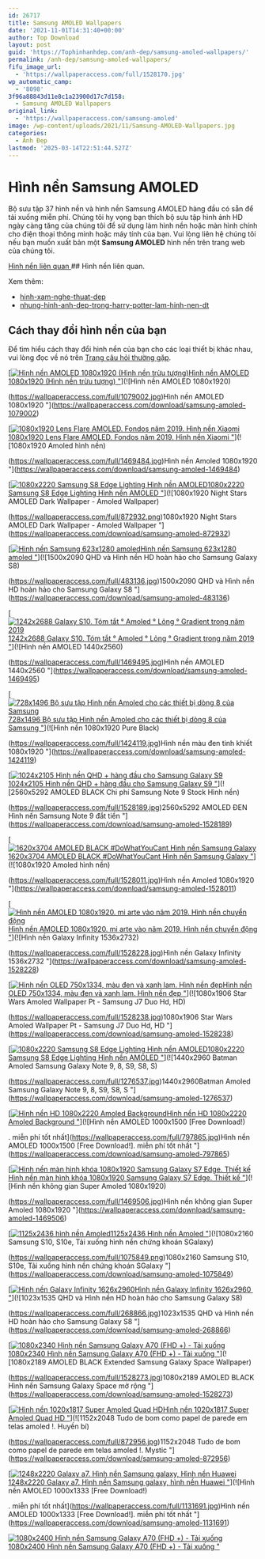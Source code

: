```yaml
---
id: 26717
title: Samsung AMOLED Wallpapers
date: '2021-11-01T14:31:40+00:00'
author: Top Download
layout: post
guid: 'https://Tophinhanhdep.com/anh-dep/samsung-amoled-wallpapers/'
permalink: /anh-dep/samsung-amoled-wallpapers/
fifu_image_url:
  - 'https://wallpaperaccess.com/full/1528170.jpg'
wp_automatic_camp:
  - '8098'
3f96a88843d11e8c1a23900d17c7d158:
  - Samsung AMOLED Wallpapers
original_link:
  - 'https://wallpaperaccess.com/samsung-amoled'
image: /wp-content/uploads/2021/11/Samsung-AMOLED-Wallpapers.jpg
categories:
  - Ảnh Đẹp
lastmod: '2025-03-14T22:51:44.527Z'
---
```

# Hình nền Samsung AMOLED

Bộ sưu tập 37 hình nền và hình nền Samsung AMOLED hàng đầu có sẵn để tải xuống miễn phí. Chúng tôi hy vọng bạn thích bộ sưu tập hình ảnh HD ngày càng tăng của chúng tôi để sử dụng làm hình nền hoặc màn hình chính cho điện thoại thông minh hoặc máy tính của bạn. Vui lòng liên hệ chúng tôi nếu bạn muốn xuất bản một **Samsung AMOLED** hình nền trên trang web của chúng tôi.

[Hình nền liên quan ](#related) ## Hình nền liên quan.

   
 Xem thêm:

   
- [hinh-xam-nghe-thuat-dep](https://tophinhanhdep.com/hinh-xam-dep/hinh-xam-nghe-thuat-dep/)
- [nhung-hinh-anh-dep-trong-harry-potter-lam-hinh-nen-dt](https://tophinhanhdep.com/hinh-nen-dep/nhung-hinh-anh-dep-trong-harry-potter-lam-hinh-nen-dt/)

## Cách thay đổi hình nền của bạn

Để tìm hiểu cách thay đổi hình nền của bạn cho các loại thiết bị khác nhau, vui lòng đọc về nó trên [Trang câu hỏi thường gặp](https://tophinhanhdep.com/faq/).

  
[[![Hình nền AMOLED 1080x1920 (Hình nền trừu tượng)](https://wallpaperaccess.com/full/1528170.jpg)Hình nền AMOLED 1080x1920 (Hình nền trừu tượng) "](https://wallpaperaccess.com/download/samsung-amoled-1528170)](![Hình nền AMOLED 1080x1920)

(https://wallpaperaccess.com/full/1079002.jpg)Hình nền AMOLED 1080x1920 "](https://wallpaperaccess.com/download/samsung-amoled-1079002)

[[![1080x1920 Lens Flare AMOLED.  Fondos năm 2019. Hình nền Xiaomi](https://wallpaperaccess.com/full/1528173.jpg)1080x1920 Lens Flare AMOLED. Fondos năm 2019. Hình nền Xiaomi "](https://wallpaperaccess.com/download/samsung-amoled-1528173)](![1080x1920 Amoled hình nền)

(https://wallpaperaccess.com/full/1469484.jpg)Hình nền Amoled 1080x1920 "](https://wallpaperaccess.com/download/samsung-amoled-1469484)

[[![1080x2220 Samsung S8 Edge Lighting Hình nền AMOLED](https://wallpaperaccess.com/full/1528176.png)1080x2220 Samsung S8 Edge Lighting Hình nền AMOLED "](https://wallpaperaccess.com/download/samsung-amoled-1528176)](![1080x1920 Night Stars AMOLED Dark Wallpaper - Amoled Wallpaper)

(https://wallpaperaccess.com/full/872932.png)1080x1920 Night Stars AMOLED Dark Wallpaper - Amoled Wallpaper "](https://wallpaperaccess.com/download/samsung-amoled-872932)

[[![Hình nền Samsung 623x1280 amoled](https://wallpaperaccess.com/full/1528180.jpg)Hình nền Samsung 623x1280 amoled "](https://wallpaperaccess.com/download/samsung-amoled-1528180)](![1500x2090 QHD và Hình nền HD hoàn hảo cho Samsung Galaxy S8)

(https://wallpaperaccess.com/full/483136.jpg)1500x2090 QHD và Hình nền HD hoàn hảo cho Samsung Galaxy S8 "](https://wallpaperaccess.com/download/samsung-amoled-483136)

[[![1242x2688 Galaxy S10.  Tóm tắt ° Amoled ° Lỏng ° Gradient trong năm 2019](https://wallpaperaccess.com/full/1232690.jpg)1242x2688 Galaxy S10. Tóm tắt ° Amoled ° Lỏng ° Gradient trong năm 2019 "](https://wallpaperaccess.com/download/samsung-amoled-1232690)](![Hình nền AMOLED 1440x2560)

(https://wallpaperaccess.com/full/1469495.jpg)Hình nền AMOLED 1440x2560 "](https://wallpaperaccess.com/download/samsung-amoled-1469495)

[[![728x1496 Bộ sưu tập Hình nền Amoled cho các thiết bị dòng 8 của Samsung](https://wallpaperaccess.com/full/1528186.png)728x1496 Bộ sưu tập Hình nền Amoled cho các thiết bị dòng 8 của Samsung "](https://wallpaperaccess.com/download/samsung-amoled-1528186)](![Hình nền 1080x1920 Pure Black)

(https://wallpaperaccess.com/full/1424119.jpg)Hình nền màu đen tinh khiết 1080x1920 "](https://wallpaperaccess.com/download/samsung-amoled-1424119)

[[![1024x2105 Hình nền QHD + hàng đầu cho Samsung Galaxy S9](https://wallpaperaccess.com/full/1298489.jpg)1024x2105 Hình nền QHD + hàng đầu cho Samsung Galaxy S9 "](https://wallpaperaccess.com/download/samsung-amoled-1298489)](![2560x5292 AMOLED BLACK Chi phí Samsung Note 9 Stock Hình nền)

(https://wallpaperaccess.com/full/1528189.jpg)2560x5292 AMOLED ĐEN Hình nền Samsung Note 9 đắt tiền "](https://wallpaperaccess.com/download/samsung-amoled-1528189)

[[![1620x3704 AMOLED BLACK #DoWhatYouCant Hình nền Samsung Galaxy](https://wallpaperaccess.com/full/1528190.jpg)1620x3704 AMOLED BLACK #DoWhatYouCant Hình nền Samsung Galaxy "](https://wallpaperaccess.com/download/samsung-amoled-1528190)](![1080x1920 Amoled hình nền)

(https://wallpaperaccess.com/full/1528011.jpg)Hình nền Amoled 1080x1920 "](https://wallpaperaccess.com/download/samsung-amoled-1528011)

[[![Hình nền AMOLED 1080x1920.  mi arte vào năm 2019. Hình nền chuyển động](https://wallpaperaccess.com/full/1528193.jpg)Hình nền AMOLED 1080x1920. mi arte vào năm 2019. Hình nền chuyển động "](https://wallpaperaccess.com/download/samsung-amoled-1528193)](![Hình nền Galaxy Infinity 1536x2732)

(https://wallpaperaccess.com/full/1528228.jpg)Hình nền Galaxy Infinity 1536x2732 "](https://wallpaperaccess.com/download/samsung-amoled-1528228)

[[![Hình nền OLED 750x1334, màu đen và xanh lam.  Hình nền đẹp](https://wallpaperaccess.com/full/706332.jpg)Hình nền OLED 750x1334, màu đen và xanh lam. Hình nền đẹp "](https://wallpaperaccess.com/download/samsung-amoled-706332)](![1080x1906 Star Wars Amoled Wallpaper Pt - Samsung J7 Duo Hd, HD)

(https://wallpaperaccess.com/full/1528238.jpg)1080x1906 Star Wars Amoled Wallpaper Pt - Samsung J7 Duo Hd, HD "](https://wallpaperaccess.com/download/samsung-amoled-1528238)

[[![1080x2220 Samsung S8 Edge Lighting Hình nền AMOLED](https://wallpaperaccess.com/full/1461352.png)1080x2220 Samsung S8 Edge Lighting Hình nền AMOLED "](https://wallpaperaccess.com/download/samsung-amoled-1461352)](![1440x2960 ​​Batman Amoled Samsung Galaxy Note 9, 8, S9, S8, S)

(https://wallpaperaccess.com/full/1276537.jpg)1440x2960 ​​Batman Amoled Samsung Galaxy Note 9, 8, S9, S8, S "](https://wallpaperaccess.com/download/samsung-amoled-1276537)

[[![Hình nền HD 1080x2220 Amoled Background](https://wallpaperaccess.com/full/1528239.jpg)Hình nền HD 1080x2220 Amoled Background "](https://wallpaperaccess.com/download/samsung-amoled-1528239)](![Hình nền AMOLED 1000x1500 [Free Download!)

.  miễn phí tốt nhất](https://wallpaperaccess.com/full/797865.jpg)Hình nền AMOLED 1000x1500 \[Free Download!\]. miễn phí tốt nhất "](https://wallpaperaccess.com/download/samsung-amoled-797865)

[[![Hình nền màn hình khóa 1080x1920 Samsung Galaxy S7 Edge.  Thiết kế](https://wallpaperaccess.com/full/693312.jpg)Hình nền màn hình khóa 1080x1920 Samsung Galaxy S7 Edge. Thiết kế "](https://wallpaperaccess.com/download/samsung-amoled-693312)](![Hình nền không gian Super Amoled 1080x1920)

(https://wallpaperaccess.com/full/1469506.jpg)Hình nền không gian Super Amoled 1080x1920 "](https://wallpaperaccess.com/download/samsung-amoled-1469506)

[[![1125x2436 hình nền Amoled](https://wallpaperaccess.com/full/1528213.jpg)1125x2436 Hình nền Amoled "](https://wallpaperaccess.com/download/samsung-amoled-1528213)](![1080x2160 Samsung S10, S10e, Tải xuống hình nền chứng khoán SGalaxy)

(https://wallpaperaccess.com/full/1075849.png)1080x2160 Samsung S10, S10e, Tải xuống hình nền chứng khoán SGalaxy "](https://wallpaperaccess.com/download/samsung-amoled-1075849)

[[![Hình nền Galaxy Infinity 1626x2960](https://wallpaperaccess.com/full/1139218.jpg)Hình nền Galaxy Infinity 1626x2960 ​​"](https://wallpaperaccess.com/download/samsung-amoled-1139218)](![1023x1535 QHD và Hình nền HD hoàn hảo cho Samsung Galaxy S8)

(https://wallpaperaccess.com/full/268866.jpg)1023x1535 QHD và Hình nền HD hoàn hảo cho Samsung Galaxy S8 "](https://wallpaperaccess.com/download/samsung-amoled-268866)

[[![1080x2340 Hình nền Samsung Galaxy A70 (FHD +) - Tải xuống](https://wallpaperaccess.com/full/1345849.jpg)1080x2340 Hình nền Samsung Galaxy A70 (FHD +) - Tải xuống "](https://wallpaperaccess.com/download/samsung-amoled-1345849)](![1080x2189 AMOLED BLACK Extended Samsung Galaxy Space Wallpaper)

(https://wallpaperaccess.com/full/1528273.jpg)1080x2189 AMOLED BLACK Hình nền Samsung Galaxy Space mở rộng "](https://wallpaperaccess.com/download/samsung-amoled-1528273)

[[![Hình nền 1020x1817 Super Amoled Quad HD](https://wallpaperaccess.com/full/1469445.jpg)Hình nền 1020x1817 Super Amoled Quad HD "](https://wallpaperaccess.com/download/samsung-amoled-1469445)](![1152x2048 Tudo de bom como papel de parede em telas amoled !.  Huyền bí)

(https://wallpaperaccess.com/full/872956.jpg)1152x2048 Tudo de bom como papel de parede em telas amoled !. Mystic "](https://wallpaperaccess.com/download/samsung-amoled-872956)

[[![1248x2220 Galaxy a7.  Hình nền Samsung galaxy, Hình nền Huawei](https://wallpaperaccess.com/full/1528335.jpg)1248x2220 Galaxy a7. Hình nền Samsung galaxy, hình nền Huawei "](https://wallpaperaccess.com/download/samsung-amoled-1528335)](![Hình nền AMOLED 1000x1333 [Free Download!)

.  miễn phí tốt nhất](https://wallpaperaccess.com/full/1131691.jpg)Hình nền AMOLED 1000x1333 \[Free Download!\]. miễn phí tốt nhất "](https://wallpaperaccess.com/download/samsung-amoled-1131691)

[![1080x2400 Hình nền Samsung Galaxy A70 (FHD +) - Tải xuống](https://wallpaperaccess.com/full/1345809.jpg)1080x2400 Hình nền Samsung Galaxy A70 (FHD +) - Tải xuống "](https://wallpaperaccess.com/download/samsung-amoled-1345809)
